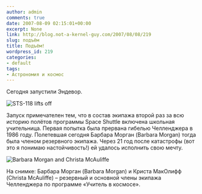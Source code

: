 ```yaml
---
author: admin
comments: true
date: 2007-08-09 02:15:01+00:00
excerpt: None
link: http://blog.not-a-kernel-guy.com/2007/08/08/219
slug: подъём
title: Подъём!
wordpress_id: 219
categories:
- default
tags:
- Астрономия и космос
---
```


Сегодня запустили Эндевор.



![STS-118 lifts off](http://www.nasa.gov/images/content/170421main_118_launch.jpg)



Запуск примечателен тем, что в состав экипажа второй раз за всю историю полётов программы Space Shuttle включена школьная учительница. Первая попытка была прервана гибелью Челленджера в 1986 году. Полетевшая сегодня Барбара Морган (Barbara Morgan) тогда была членом резервного экипажа. Через 21 год после катастрофы (вот это я понимаю настойчивость!) ей удалось исполнить свою мечту.



![Barbara Morgan and Christa McAuliffe](http://i.l.cnn.net/cnn/2007/TECH/space/08/08/space.shuttle.ap/art.morgan.mcauliffe.jpg)



На снимке: Барбара Морган (Barbara Morgan) и Криста МакОлифф (Christa McAuliffe) – резервный и основной члены экипажа Челленджера по программе «Учитель в космосе».

